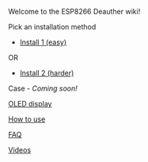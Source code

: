 Welcome to the ESP8266 Deauther wiki!

Pick an installation method 
* [Install 1 (easy)](https://github.com/spacehuhn/esp8266_deauther/wiki/Install-1)

OR


* [Install 2 (harder)](https://github.com/spacehuhn/esp8266_deauther/wiki/Install-2)

Case - _Coming soon!_

[OLED display](https://github.com/spacehuhn/esp8266_deauther/wiki/OLED-display)

[How to use](https://github.com/spacehuhn/esp8266_deauther/wiki/How-to-use)

[FAQ](https://github.com/spacehuhn/esp8266_deauther/wiki/FAQ)

[Videos](https://github.com/spacehuhn/esp8266_deauther/wiki/Videos)